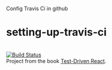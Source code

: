 Config Travis Ci in github

# setting-up-travis-ci
​ 	
[![Build Status](https://travis-ci.org/ozeas/setting-up-travis-ci.svg?branch=master)](https://travis-ci.org/ozeas/setting-up-travis-ci)
​ 	
​Project from the book
​[Test-Driven React](​https://pragprog.com/book/tbreact/test-driven-react​).

